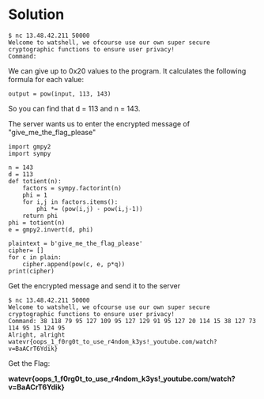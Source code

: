 # Solution

```
$ nc 13.48.42.211 50000
Welcome to watshell, we ofcourse use our own super secure cryptographic functions to ensure user privacy!
Command:
```

We can give up to 0x20 values to the program. It calculates the following formula for each value:
```
output = pow(input, 113, 143)
```
So you can find that d = 113 and n = 143.

The server wants us to enter the encrypted message of "give_me_the_flag_please"
```
import gmpy2
import sympy

n = 143
d = 113
def totient(n):
    factors = sympy.factorint(n)
    phi = 1
    for i,j in factors.items():
        phi *= (pow(i,j) - pow(i,j-1))
    return phi
phi = totient(n)
e = gmpy2.invert(d, phi)

plaintext = b'give_me_the_flag_please'
cipher= []
for c in plain:
    cipher.append(pow(c, e, p*q))
print(cipher)
```

Get the encrypted message and send it to the server
```
$ nc 13.48.42.211 50000
Welcome to watshell, we ofcourse use our own super secure cryptographic functions to ensure user privacy!
Command: 38 118 79 95 127 109 95 127 129 91 95 127 20 114 15 38 127 73 114 95 15 124 95
Alright, alright watevr{oops_1_f0rg0t_to_use_r4ndom_k3ys!_youtube.com/watch?v=BaACrT6Ydik}
```

Get the Flag:

**watevr{oops_1_f0rg0t_to_use_r4ndom_k3ys!_youtube.com/watch?v=BaACrT6Ydik}**
